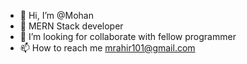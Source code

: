 - 👋 Hi, I’m @Mohan
- 👀 MERN Stack developer
- 💞️ I’m looking for collaborate with fellow programmer
- 📫 How to reach me mrahir101@gmail.com

<!---
Mohan1203/Mohan1203 is a ✨ special ✨ repository because its `README.md` (this file) appears on your GitHub profile.
You can click the Preview link to take a look at your changes.
--->

